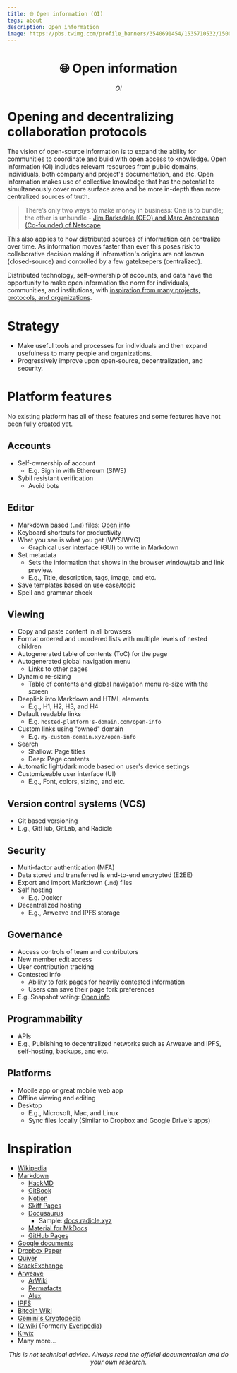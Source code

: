 ```yaml
---
title: 🌐 Open information (OI)
tags: about
description: Open information
image: https://pbs.twimg.com/profile_banners/3540691454/1535710532/1500x500
---
```


<h1 style="text-align: center;">🌐 Open information</h1>

<p style="text-align: center; font-style: italic;">OI </p>


# Opening and decentralizing collaboration protocols

The vision of open-source information is to expand the ability for communities to coordinate and build with open access to knowledge. Open information (OI) includes relevant resources from public domains, individuals, both company and project's documentation, and etc. Open information makes use of collective knowledge that has the potential to simultaneously cover more surface area and be more in-depth than more centralized sources of truth.

> There’s only two ways to make money in business: One is to bundle; the other is unbundle - [Jim Barksdale (CEO) and Marc Andreessen (Co-founder) of Netscape](https://a16z.com/2013/12/18/the-future-of-work-cars-and-the-wisdom-in-saying-no/)

This also applies to how distributed sources of information can centralize over time. As information moves faster than ever this poses risk to collaborative decision making if information's origins are not known (closed-source) and controlled by a few gatekeepers (centralized).

Distributed technology, self-ownership of accounts, and data have the opportunity to make open information the norm for individuals, communities, and institutions, with [inspiration from many projects, protocols, and organizations](#Inspiration).


# Strategy

- Make useful tools and processes for individuals and then expand usefulness to many people and organizations.
- Progressively improve upon open-source, decentralization, and security.


# Platform features

No existing platform has all of these features and some features have not been fully created yet.

## Accounts

- Self-ownership of account
    - E.g. Sign in with Ethereum (SIWE)
- Sybil resistant verification
    - Avoid bots

## Editor

- Markdown based (`.md`) files: [Open info](https://docs.google.com/document/d/1ieB9vKFXWfLmRSZ3kJspgw9Y7wRWWeiCLEFnAlUEec8/edit#heading=h.7icxlksdi4h9)
- Keyboard shortcuts for productivity
- What you see is what you get (WYSIWYG)
    - Graphical user interface (GUI) to write in Markdown
- Set metadata
    - Sets the information that shows in the browser window/tab and link preview.
    - E.g., Title, description, tags, image, and etc.
- Save templates based on use case/topic
- Spell and grammar check

## Viewing

- Copy and paste content in all browsers
- Format ordered and unordered lists with multiple levels of nested children
- Autogenerated table of contents (ToC) for the page
- Autogenerated global navigation menu
    - Links to other pages
- Dynamic re-sizing
    - Table of contents and global navigation menu re-size with the screen 
- Deeplink into Markdown and HTML elements
    - E.g., H1, H2, H3, and H4
- Default readable links
    - E.g. `hosted-platform's-domain.com/open-info`
- Custom links using "owned" domain
    - E.g. `my-custom-domain.xyz/open-info`
- Search
    - Shallow: Page titles
    - Deep: Page contents
- Automatic light/dark mode based on user's device settings
- Customizeable user interface (UI)
    - E.g., Font, colors, sizing, and etc.

## Version control systems (VCS)

- Git based versioning
- E.g., GitHub, GitLab, and Radicle

## Security

- Multi-factor authentication (MFA)
- Data stored and transferred is end-to-end encrypted (E2EE)
- Export and import Markdown (`.md`) files
- Self hosting
    - E.g. Docker
- Decentralized hosting
    - E.g., Arweave and IPFS storage

## Governance

- Access controls of team and contributors
- New member edit access
- User contribution tracking
- Contested info
    - Ability to fork pages for heavily contested information
    - Users can save their page fork preferences
- E.g. Snapshot voting: [Open info](https://hackmd.io/@openinfo/daos#Snapshot-voting)

## Programmability

- APIs
- E.g., Publishing to decentralized networks such as Arweave and IPFS, self-hosting, backups, and etc.

## Platforms

- Mobile app or great mobile web app
- Offline viewing and editing
- Desktop
    - E.g., Microsoft, Mac, and Linux
    - Sync files locally (Similar to Dropbox and Google Drive's apps)

# Inspiration

- [Wikipedia](https://www.wikipedia.org)
- [Markdown](https://docs.google.com/document/u/0/d/1ieB9vKFXWfLmRSZ3kJspgw9Y7wRWWeiCLEFnAlUEec8/edit)
    - [HackMD](https://hackmd.io/@openguide/hackmd)
    - [GitBook](https://openguide.gitbook.io/gitbook)
    - [Notion](https://openguide.notion.site/openguide/Notion-f2be2968060847d08307f685d2af861d)
    - [Skiff Pages](https://app.skiff.com/docs/30e628c2-ad96-499c-9955-29c76d87e739#gynNAXdPNN2hkOByLitx+b5jAygdM7Q9OUfYBNkVWOA=)
    - [Docusaurus](https://docusaurus.io)
        - Sample: [docs.radicle.xyz](https://docs.radicle.xyz/)
    - [Material for MkDocs](https://squidfunk.github.io/mkdocs-material)
    - [GitHub Pages](https://pages.github.com)
- [Google documents](https://docs.google.com/document/d/1h5SlVd8rRue17lOPDPNXifzc3TyhHZ987n9KuKSze-U/edit#heading=h.buz70iz4rq18)
- [Dropbox Paper](https://www.dropbox.com/paper)
- [Quiver](https://happenapps.com)
- [StackExchange](https://stackexchange.com)
- [Arweave](https://hackmd.io/@openguide/arweave)
    - [ArWiki](https://arwiki.wiki)
    - [Permafacts](https://permafacts.arweave.dev)
    - [Alex](https://alex.arweave.dev)
- [IPFS](https://docs.google.com/document/u/0/d/1BEauu3Ohyf8IAjrRgos7qOUYw17Q-5LjMdLq72BY0ck/edit)
- [Bitcoin Wiki](https://en.bitcoin.it/wiki/Main_Page)
- [Gemini's Cryptopedia](https://www.gemini.com/cryptopedia)
- [IQ.wiki](https://iq.wiki) (Formerly [Everipedia](https://everipedia.org/about))
- [Kiwix](https://www.kiwix.org/en/about)
- Many more...

<p style="text-align: center; font-style: italic">This is not technical advice. Always read the official documentation and do your own research.</p>